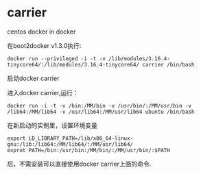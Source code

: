 # carrier
centos docker in docker


在boot2docker v1.3.0执行:

    docker run --privileged -i -t -v /lib/modules/3.16.4-tinycore64/:/lib/modules/3.16.4-tinycore64/ carrier /bin/bash

启动docker carrier

进入docker carrier,运行：

    docker run -i -t -v /bin:/MM/bin -v /usr/bin/:/MM/usr/bin -v /lib64:/MM/lib64 -v /usr/lib64:/MM/usr/lib64 ubuntu /bin/bash

在新启动的实例里，设置环境变量

    export LD_LIBRARY_PATH=/lib/x86_64-linux-gnu:/lib:/lib64:/MM/lib64/:/MM/usr/lib64/
    exprot PATH=/bin:/usr/bin:/MM/bin/:/MM/usr/bin/:$PATH

后，不需安装可以直接使用docker carrier上面的命令.
